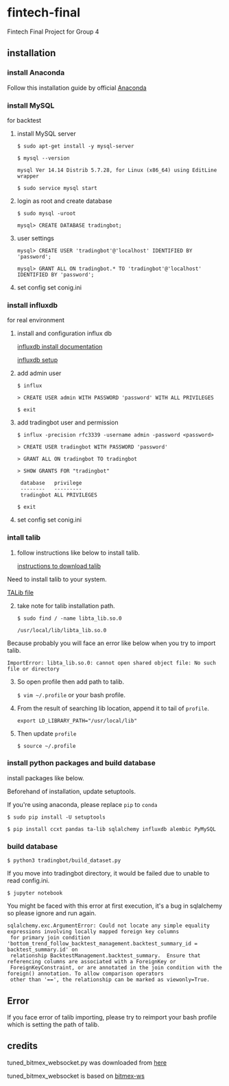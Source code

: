 # fintech-final

Fintech Final Project for Group 4

## installation

### install Anaconda

Follow this installation guide by official
[Anaconda](https://docs.anaconda.com/anaconda/install/)

### install MySQL

for backtest

1. install MySQL server

   `$ sudo apt-get install -y mysql-server`

   `$ mysql --version`

   ```
   mysql Ver 14.14 Distrib 5.7.28, for Linux (x86_64) using EditLine wrapper
   ```

   `$ sudo service mysql start`

2. login as root and create database

   `$ sudo mysql -uroot`

   `mysql> CREATE DATABASE tradingbot;`

3. user settings

   `mysql> CREATE USER 'tradingbot'@'localhost' IDENTIFIED BY 'password';`

   `mysql> GRANT ALL ON tradingbot.* TO 'tradingbot'@'localhost' IDENTIFIED BY 'password';`

4. set config
   set conig.ini

### install influxdb

for real environment

1. install and configuration influx db

   [influxdb install documentation](https://docs.influxdata.com/influxdb/v1.7/introduction/installation/)

   [influxdb setup](http://hassiweb-programming.blogspot.com/2018/10/how-to-use-python-library-for-influxdb.html)

2. add admin user

   `$ influx`

   `> CREATE USER admin WITH PASSWORD 'password' WITH ALL PRIVILEGES`

   `$ exit`

3. add tradingbot user and permission

   `$ influx -precision rfc3339 -username admin -password <password>`

   `> CREATE USER tradingbot WITH PASSWORD 'password'`

   `> GRANT ALL ON tradingbot TO tradingbot`

   `> SHOW GRANTS FOR "tradingbot"`

   ```
    database   privilege
    --------   ---------
    tradingbot ALL PRIVILEGES
   ```

   `$ exit`

4. set config
   set conig.ini

### intall talib

1. follow instructions like below to install talib.

   [instructions to download talib](https://sachsenhofer.io/install-ta-lib-ubuntu-server/)

Need to install talib to your system.

[TALib file](https://sourceforge.net/projects/ta-lib/files/ta-lib/0.4.0/)

2. take note for talib installation path.

   `$ sudo find / -name libta_lib.so.0`

   ```
   /usr/local/lib/libta_lib.so.0
   ```

Because probably you will face an error like below when you try to import talib.

`ImportError: libta_lib.so.0: cannot open shared object file: No such file or directory`

3. So open profile then add path to talib.

   `$ vim ~/.profile` or your bash profile.

4. From the result of searching lib location, append it to tail of `profile`.

   `export LD_LIBRARY_PATH="/usr/local/lib"`

5. Then update `profile`

   `$ source ~/.profile`

### install python packages and build database

install packages like below.

Beforehand of installation, update setuptools.

If you're using anaconda, please replace `pip` to `conda`

`$ sudo pip install -U setuptools`

`$ pip install ccxt pandas ta-lib sqlalchemy influxdb alembic PyMySQL`

### build database

`$ python3 tradingbot/build_dataset.py`

If you move into tradingbot directory, it would be failed due to unable to read config.ini.

`$ jupyter notebook`

You might be faced with this error at first execution, it's a bug in sqlalchemy so please ignore and run again.

```
sqlalchemy.exc.ArgumentError: Could not locate any simple equality expressions involving locally mapped foreign key columns
 for primary join condition 'bottom_trend_follow_backtest_management.backtest_summary_id = backtest_summary.id' on
 relationship BacktestManagement.backtest_summary.  Ensure that referencing columns are associated with a ForeignKey or
 ForeignKeyConstraint, or are annotated in the join condition with the foreign() annotation. To allow comparison operators
 other than '==', the relationship can be marked as viewonly=True.
```

## Error

If you face error of talib importing, please try to reimport your bash profile which is setting the path of talib.

## credits

tuned_bitmex_websocket.py was downloaded from [here](https://note.mu/motofumimikami/n/n3baccdc81674)

tuned_bitmex_websocket is based on [bitmex-ws](https://github.com/BitMEX/api-connectors/tree/master/official-ws/python)
